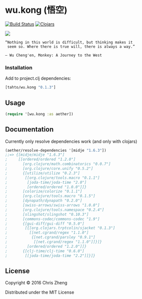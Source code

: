 # wu.kong (悟空)

[![Build Status](https://travis-ci.org/tahto/wu.kong.png?branch=master)](https://travis-ci.org/tahto/wu.kong)
[![Clojars](https://img.shields.io/clojars/v/im.chit/wu.kong.svg)](https://clojars.org/im.chit/wu.kong)

![](https://raw.githubusercontent.com/tahto/wu.kong/master/monkey.jpg)

    “Nothing in this world is difficult, but thinking makes it
     seem so. Where there is true will, there is always a way.”

    ― Wu Cheng'en, Monkey: A Journey to the West

### Installation

Add to project.clj dependencies:

```clojure
[tahto/wu.kong "0.1.3"]
```

## Usage

```clojure
(require '[wu.kong :as aether])
```

## Documentation

Currently only resolve dependencies work (and only with clojars)

```clojure
(aether/resolve-dependencies '[midje "1.6.3"])
;;=> {[midje/midje "1.6.3"]
;     [[ordered/ordered "1.2.0"]
;       [org.clojure/math.combinatorics "0.0.7"]
;       [org.clojure/core.unify "0.5.2"]
;       {[utilize/utilize "0.2.3"]
;        [[org.clojure/tools.macro "0.1.1"]
;         [joda-time/joda-time "2.0"]
;         [ordered/ordered "1.0.0"]]}
;       [colorize/colorize "0.1.1"]
;       [org.clojure/tools.macro "0.1.5"]
;       [dynapath/dynapath "0.2.0"]
;       [swiss-arrows/swiss-arrows "1.0.0"]
;       [org.clojure/tools.namespace "0.2.4"]
;       [slingshot/slingshot "0.10.3"]
;       [commons-codec/commons-codec "1.9"]
;       {[gui-diff/gui-diff "0.5.0"]
;        [{[org.clojars.trptcolin/sjacket "0.1.3"]
;          [[net.cgrand/regex "1.1.0"]
;           {[net.cgrand/parsley "0.9.1"]
;            [[net.cgrand/regex "1.1.0"]]}]}
;         [ordered/ordered "1.2.0"]]}
;       {[clj-time/clj-time "0.6.0"]
;        [[joda-time/joda-time "2.2"]]}]}
```

## License

Copyright © 2016 Chris Zheng

Distributed under the MIT License
